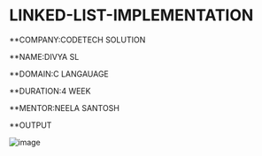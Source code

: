 # LINKED-LIST-IMPLEMENTATION

**COMPANY:CODETECH SOLUTION

**NAME:DIVYA SL

**DOMAIN:C LANGAUAGE

**DURATION:4 WEEK

**MENTOR:NEELA SANTOSH

**OUTPUT

![image](https://github.com/user-attachments/assets/67139fae-d391-48d2-a4f9-6a77434bb299)
